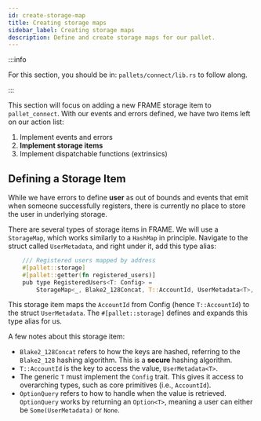 ```yaml
---
id: create-storage-map
title: Creating storage maps
sidebar_label: Creating storage maps
description: Define and create storage maps for our pallet.
---
```


:::info

For this section, you should be in: `pallets/connect/lib.rs` to follow along.

:::

This section will focus on adding a new FRAME storage item to `pallet_connect`.  With our events and errors defined, we have two items left on our action list:

1.  Implement events and errors
2. **Implement storage items**
3.  Implement dispatchable functions (extrinsics)

## Defining a Storage Item

While we have errors to define **user** as out of bounds and events that emit when someone successfully registers, there is currently no place to store the user in underlying storage.

There are several types of storage items in FRAME.  We will use a `StorageMap`, which works similarly to a `HashMap` in principle.  Navigate to the struct called `UserMetadata`, and right under it, add this type alias:

```rust
    /// Registered users mapped by address
    #[pallet::storage]
    #[pallet::getter(fn registered_users)]
    pub type RegisteredUsers<T: Config> =
        StorageMap<_, Blake2_128Concat, T::AccountId, UserMetadata<T>, OptionQuery>;
```

This storage item maps the `AccountId` from Config (hence `T::AccountId`) to the struct `UserMetadata`.  The `#[pallet::storage]` defines and expands this type alias for us.

A few notes about this storage item:

- `Blake2_128Concat` refers to how the keys are hashed, referring to the `Blake2_128` hashing algorithm.  This is a **secure** hashing algorithm.
- `T::AccountId` is the key to access the value, `UserMetadata<T>`.
- The generic `T` must implement the `Config` trait.  This gives it access to overarching types, such as core primitives (i.e., `AccountId`).
- `OptionQuery` refers to how to handle when the value is retrieved.  `OptionQuery` works by returning an `Option<T>`, meaning a user can either be `Some(UserMetadata)` or `None`.
